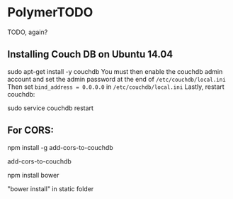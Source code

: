 # PolymerTODO
TODO, again?

## Installing Couch DB on Ubuntu 14.04

sudo apt-get install -y couchdb
You must then enable the couchdb admin account and set the admin password at the end of `/etc/couchdb/local.ini` 
Then set `bind_address = 0.0.0.0` in `/etc/couchdb/local.ini` 
Lastly, restart couchdb:

sudo service couchdb restart

## For CORS:

npm install -g add-cors-to-couchdb

add-cors-to-couchdb

npm install bower

"bower install" in static folder
